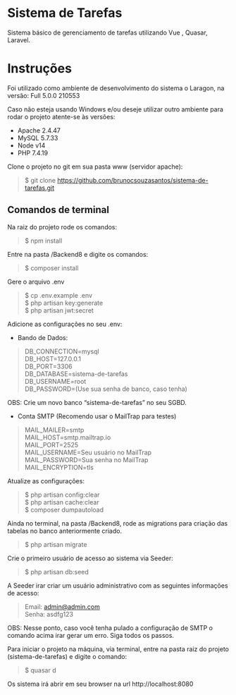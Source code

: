 # Sistema de Tarefas
Sistema básico de gerenciamento de tarefas utilizando Vue , Quasar, Laravel.

# Instruções

Foi utilizado como ambiente de desenvolvimento do sistema o Laragon, na versão: 
Full 5.0.0 210553

Caso não esteja usando Windows e/ou deseje utilizar outro ambiente para rodar o projeto atente-se às versões:

- Apache 2.4.47
- MySQL 5.7.33
- Node v14
- PHP 7.4.19

Clone o projeto no git em sua pasta www (servidor apache):

> $ git clone https://github.com/brunocsouzasantos/sistema-de-tarefas.git

## Comandos de terminal
Na raiz do projeto rode os comandos: 
> $ npm install

Entre na pasta /Backend8 e digite os comandos:

> $ composer install

Gere o arquivo .env

> $ cp .env.example .env<br>
> $ php artisan key:generate<br>
> $ php artisan jwt:secret<br>

Adicione as configurações no seu .env:

- Bando de Dados:

>DB_CONNECTION=mysql<br>
>DB_HOST=127.0.0.1<br>
>DB_PORT=3306<br>
>DB_DATABASE=sistema-de-tarefas<br>
>DB_USERNAME=root<br>
>DB_PASSWORD=(Use sua senha de banco, caso tenha)

OBS: Crie um novo banco “sistema-de-tarefas” no seu SGBD.

- Conta SMTP (Recomendo usar o MailTrap para testes)

>MAIL_MAILER=smtp<br>
>MAIL_HOST=smtp.mailtrap.io<br>
>MAIL_PORT=2525<br>
>MAIL_USERNAME=Seu usuário no MailTrap<br>
>MAIL_PASSWORD=Sua senha no MailTrap<br>
>MAIL_ENCRYPTION=tls<br>

Atualize as configurações:

> $ php artisan config:clear<br>
> $ php artisan cache:clear<br>
> $ composer dumpautoload<br>


Ainda no terminal, na pasta /Backend8, rode as migrations para criação das tabelas no banco anteriormente criado.

> $ php artisan migrate

Crie o primeiro usuário de acesso ao sistema via Seeder:

> $ php artisan db:seed

A Seeder irar criar um usuário administrativo com as seguintes informações de acesso:

>Email: admin@admin.com <br>
>Senha: asdfg123

OBS: Nesse ponto, caso você tenha pulado a configuração de SMTP o comando acima irar gerar um erro. Siga todos os passos.

Para iniciar o projeto na máquina, via terminal, entre na pasta raiz do projeto (sistema-de-tarefas) e digite o comando:

> $ quasar d

Os sistema irá abrir em seu browser na url http://localhost:8080
